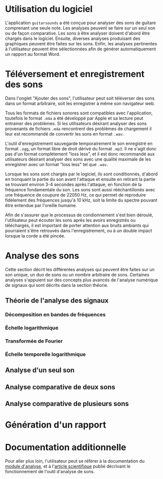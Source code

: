 # Utilisation du logiciel

L'application `guitarsounds` a été conçue pour analyser des sons de guitare comprenant une seule note. Les analyses peuvent se faire sur un seul son ou de façon comparative. Les sons à être analyser doivent d'abord être chargés dans le logiciel. Ensuite, diverses analyses produisant des graphiques peuvent être faites sur les sons. Enfin, les analyses pertinentes à l'utilisateur peuvent être sélectionnées afin de générer automatiquement un rapport au format Word. 

# Téléversement et enregistrement des sons

Dans l'onglet "Ajouter des sons", l'utilisateur peut soit téléverser des sons dans un format arbitraire, soit les enregistrer à même son navigateur web. 

Tous les formats de fichiers sonores sont compatibles avec l'application, toutefois le format `.m4a` a été développé par Apple et sa lecture peut entrainer des problèmes.
Si les utilisateurs désirant analyser des sons provenants de fichiers `.m4a` rencontrent des problèmes de chargement il leur est recommandé de convertir les sons en format `.wav`.

L'outil d'enregistrement sauvegarde temporairement le son enregistré en format `.ogg`, un format libre de droit dérivé du format `.mp3`. 
Il ne s'agit donc pas d'un format complètement "loss less", et il est donc recommandé aux utilisateurs désirant analyser des sons avec une qualité maximale de les enregistrer avec un format "loss less" tel que `.wav`.

Lorsque les sons sont chargés par le logiciel, ils sont conditionnés, d'abord en tronquant la partie du son avant l'attaque et ensuite en retirant la partie se trouvant environ 3-4 secondes après l'attaque, en fonction de la fréquence fondamentale du son. 
Les sons sont aussi rééchantillonés avec une fréquence de coupure de 22050 Hz, ce qui permet de reproduire fidèlement des fréquences jusqu'à 10 kHz, soit la limite du spectre pouvant être entendue par l'oreille humaine. 

Afin de s'assurer que le processus de condionnement s'est bien déroulé, l'utilisateur peut écouter les sons après les avoirs enregistrés ou téléchargés, il est important de porter attention aux bruits ambiants qui pourraient s'être retrouvés dans l'enregistrement, ou à un double impact lorsque la corde a été pincée.

# Analyse des sons 

Cette section décrit les différentes analyses qui peuvent être faites sur un son unique, un duo de sons ou un nombre arbitraire de sons. 
Certaines analyses s'appuient sur des concepts plus avancés de l'analyse numérique de signaux qui sont décrits dans la section théorie.

## Théorie de l'analyse des signaux

### Décomposition en bandes de fréquences

### Échelle logarithmique

### Transformée de Fourier

### Échelle temporelle logarithmique

## Analyse d'un seul son

## Analyse comparative de deux sons

## Analyse comparative de plusieurs sons 

# Génération d'un rapport 

# Documentation additionnelle

Pour aller plus loin, l'utilisateur peut se référer à la documentation du [module d'analyse](https://olivecha.github.io/guitarsounds/guitarsounds.html), 
et à l'[article scientifique](https://joss.theoj.org/papers/10.21105/joss.04878) publié décrivant le fonctionnement de l'outil d'analyse de sons.
